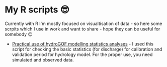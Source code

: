 # My R scripts :sunglasses:

Currently with R I'm mostly focused on visualtisation of data - so here some scrpits which I use in work and want to share - hope they can be useful for somebody :wink:

* [Practical use of hydroGOF modelling statistics analyses](hydroGOF_modelling_stat_analyses.R) - I used this script for checking the basic statistics (for discharge) for calibration and validation period for hydrology model. For the proper use, you need simulated and observed data.
